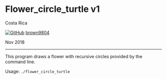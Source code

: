 # Flower_circle_turtle v1

Costa Rica

[![GitHub](https://img.shields.io/badge/--181717?logo=github&logoColor=ffffff)](https://github.com/)
[brown9804](https://github.com/brown9804)

Nov 2018

----------

This program draws a flower with recursive circles provided by the command line.

Usage: `./flower_circle_turtle`





